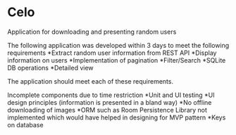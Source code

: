 # Celo
Application for downloading and presenting random users

The following application was developed within 3 days to meet the following requirements
*Extract random user information from REST API
*Display information on users
*Implementation of pagination
*Filter/Search
*SQLite DB operations
*Detailed view

The application should meet each of these requirements.

Incomplete components due to time restriction
*Unit and UI testing
*UI design principles (information is presented in a bland way)
*No offline downloading of images
*ORM such as Room Persistence Library not implemented which would have helped in designing for MVP pattern
*Keys on database

